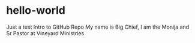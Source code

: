 # hello-world
Just a test Intro to GitHub Repo
My name is Big Chief, I am the Monija and Sr Pastor at Vineyard Ministries


